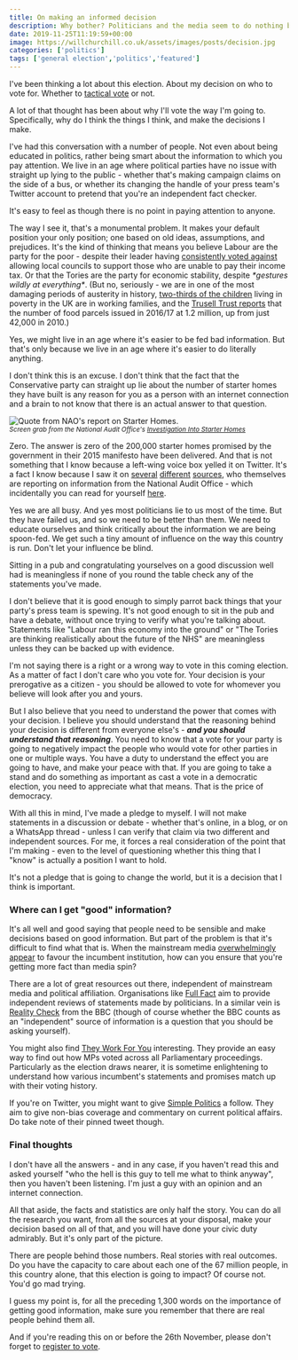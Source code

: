 ```yaml
---
title: On making an informed decision
description: Why bother? Politicians and the media seem to do nothing but lie. But that's what makes it all the more important to understand what effects your decision.
date: 2019-11-25T11:19:59+00:00
image: https://willchurchill.co.uk/assets/images/posts/decision.jpg
categories: ['politics']
tags: ['general election','politics','featured']
---
```

I've been thinking a lot about this election. About my decision on who to vote for. Whether to [tactical vote](http://copyandcode-staging.co.uk/willchurchill/on-tactical-voting-a-reprise/) or not. 

A lot of that thought has been about why I'll vote the way I'm going to. Specifically, why do I think the things I think, and make the decisions I make.

I've had this conversation with a number of people. Not even about being educated in politics, rather being smart about the information to which you pay attention. We live in an age where political parties have no issue with straight up lying to the public - whether that's making campaign claims on the side of a bus, or whether its changing the handle of your press team's Twitter account to pretend that you're an independent fact checker.

It's easy to feel as though there is no point in paying attention to anyone.

The way I see it, that's a monumental problem. It makes your default position your only position; one based on old ideas, assumptions, and prejudices. It's the kind of thinking that means you believe Labour are the party for the poor - despite their leader having [consistently voted against](https://www.theyworkforyou.com/mp/10133/jeremy_corbyn/islington_north/divisions?policy=6684) allowing local councils to support those who are unable to pay their income tax. Or that the Tories are the party for economic stability, despite *\*gestures wildly at everything\**. (But no, seriously - we are in one of the most damaging periods of austerity in history, [two-thirds of the children](https://www.jrf.org.uk/report/budget-2018-tackling-rising-tide-work-poverty?gclid=CjwKCAiA8ejuBRAaEiwAn-iJ3qXf4V2BhHDnt9IhQfJVAS92Vyipzx5jWe-1CzSFw2j8ushWWvujtBoCvjsQAvD_BwE) living in poverty in the UK are in working families, and the [Trusell Trust reports](https://www.trusselltrust.org/news-and-blog/latest-stats/end-year-stats/) that the number of food parcels issued in 2016/17 at 1.2 million, up from just 42,000 in 2010.)

Yes, we might live in an age where it's easier to be fed bad information. But that's only because we live in an age where it's easier to do literally anything.

I don't think this is an excuse. I don't think that the fact that the Conservative party can straight up lie about the number of starter homes they have built is any reason for you as a person with an internet connection and a brain to not know that there is an actual answer to that question.

![Quote from NAO's report on Starter Homes.](https://willchurchill.co.uk/assets/images/posts/starter-homes-screencap.jpg)
<br><small><em>Screen grab from the National Audit Office's [Investigation Into Starter Homes](https://www.nao.org.uk/wp-content/uploads/2019/11/Investigation-into-starter-homes-Summary.pdf)</em></small>

Zero. The answer is zero of the 200,000 starter homes promised by the government in their 2015 manifesto have been delivered. And that is not something that I know because a left-wing voice box yelled it on Twitter. It's a fact I know because I saw it on [several](https://www.theguardian.com/society/2019/nov/05/tories-broke-pledge-on-starter-homes-in-2015-manifesto-report-says) [different](https://www.independent.co.uk/news/uk/home-news/starter-homes-housing-first-time-buyers-national-audit-office-report-a9185371.html) [sources](https://www.thisismoney.co.uk/money/mortgageshome/article-7650477/Ministers-failed-deliver-promised-new-starter-homes-says-watchdog.html), who themselves are reporting on information from the National Audit Office - which incidentally you can read for yourself [here](https://www.nao.org.uk/report/investigation-into-starter-homes/).

Yes we are all busy. And yes most politicians lie to us most of the time. But they have failed us, and so we need to be better than them. We need to educate ourselves and think critically about the information we are being spoon-fed. We get such a tiny amount of influence on the way this country is run. Don't let your influence be blind. 

<pullquote>Sitting in a pub and congratulating yourselves on a good discussion well had is meaningless if none of you round the table check any of the statements you've made.</pullquote>

I don't believe that it is good enough to simply parrot back things that your party's press team is spewing. It's not good enough to sit in the pub and have a debate, without once trying to verify what you're talking about. Statements like "Labour ran this economy into the ground" or "The Tories are thinking realistically about the future of the NHS" are meaningless unless they can be backed up with evidence.

I'm not saying there is a right or a wrong way to vote in this coming election. As a matter of fact I don't care who you vote for. Your decision is your prerogative as a citizen - you should be allowed to vote for whomever you believe will look after you and yours.

But I also believe that you need to understand the power that comes with your decision. I believe you should understand that the reasoning behind your decision is different from everyone else's - **_and you should understand that reasoning_**. You need to know that a vote for your party is going to negatively impact the people who would vote for other parties in one or multiple ways. You have a duty to understand the effect you are going to have, and make your peace with that. If you are going to take a stand and do something as important as cast a vote in a democratic election, you need to appreciate what that means. That is the price of democracy. 

With all this in mind, I've made a pledge to myself. I will not make statements in a discussion or debate - whether that's online, in a blog, or on a WhatsApp thread - unless I can verify that claim via two different and independent sources. For me, it forces a real consideration of the point that I'm making - even to the level of questioning whether this thing that I "know" is actually a position I want to hold.

It's not a pledge that is going to change the world, but it is a decision that I think is important.

### Where can I get "good" information?

It's all well and good saying that people need to be sensible and make decisions based on good information. But part of the problem is that it's difficult to find what that is. When the mainstream media [overwhelmingly appear](https://www.lboro.ac.uk/news-events/general-election/report-1/) to favour the incumbent institution, how can you ensure that you're getting more fact than media spin?

There are a lot of great resources out there, independent of mainstream media and political affiliation. Organisations like [Full Fact](https://fullfact.org/) aim to provide independent reviews of statements made by politicians. In a similar vein is [Reality Check](https://www.bbc.co.uk/news/reality_check) from the BBC (though of course whether the BBC counts as an "independent" source of information is a question that you should be asking yourself).

You might also find [They Work For You](https://www.theyworkforyou.com/) interesting. They provide an easy way to find out how MPs voted across all Parliamentary proceedings. Particularly as the election draws nearer, it is sometime enlightening to understand how various incumbent's statements and promises match up with their voting history.

If you're on Twitter, you might want to give [Simple Politics](https://twitter.com/easypoliticsUK) a follow. They aim to give non-bias coverage and commentary on current political affairs. Do take note of their pinned tweet though.

### Final thoughts

I don't have all the answers - and in any case, if you haven't read this and asked yourself "who the hell is this guy to tell me what to think anyway", then you haven't been listening. I'm just a guy with an opinion and an internet connection.

All that aside, the facts and statistics are only half the story. You can do all the research you want, from all the sources at your disposal, make your decision based on all of that, and you will have done your civic duty admirably. But it's only part of the picture.

There are people behind those numbers. Real stories with real outcomes. Do you have the capacity to care about each one of the 67 million people, in this country alone, that this election is going to impact? Of course not. You'd go mad trying.

I guess my point is, for all the preceding 1,300 words on the importance of getting good information, make sure you remember that there are real people behind them all.

And if you're reading this on or before the 26th November, please don't forget to [register to vote](https://www.gov.uk/register-to-vote).